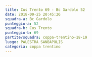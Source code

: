 ```yaml
---
title: Cus Trento 69 - Bc Gardolo 52
date: 2018-09-25 20:45:26
squadra-a: Bc Gardolo
punteggio-a: 52
squadra-b: Cus Trento
punteggio-b: 69
partite/squadra: coppa-trentino-18-19
luogo: PALESTRA SANBAPOLIS
categoria: coppa trentino
---
```

